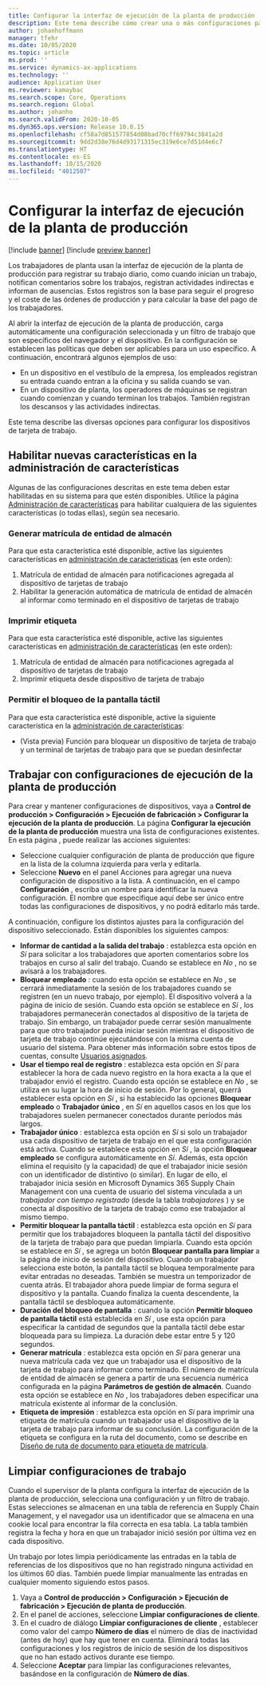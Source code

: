 ```yaml
---
title: Configurar la interfaz de ejecución de la planta de producción
description: Este tema describe cómo crear una o más configuraciones para la interfaz de ejecución de la planta de producción. Al abrir la interfaz de ejecución de la planta de producción, carga automáticamente una configuración seleccionada y un filtro de trabajo que son específicos del navegador y el dispositivo. En la configuración se establecen las políticas que deben ser aplicables para un uso específico.
author: johanhoffmann
manager: tfehr
ms.date: 10/05/2020
ms.topic: article
ms.prod: ''
ms.service: dynamics-ax-applications
ms.technology: ''
audience: Application User
ms.reviewer: kamaybac
ms.search.scope: Core, Operations
ms.search.region: Global
ms.author: johanho
ms.search.validFrom: 2020-10-05
ms.dyn365.ops.version: Release 10.0.15
ms.openlocfilehash: cf58a7d851577854d08bad70cff69794c3841a2d
ms.sourcegitcommit: 9dd2d38e76d4d93171315ec319e6ce7d51d4e6c7
ms.translationtype: HT
ms.contentlocale: es-ES
ms.lasthandoff: 10/15/2020
ms.locfileid: "4012507"
---
```

# <a name="configure-the-production-floor-execution-interface"></a>Configurar la interfaz de ejecución de la planta de producción

[!include [banner](../includes/banner.md)]
[!include [preview banner](../includes/preview-banner.md)]

Los trabajadores de planta usan la interfaz de ejecución de la planta de producción para registrar su trabajo diario, como cuando inician un trabajo, notifican comentarios sobre los trabajos, registran actividades indirectas e informan de ausencias. Estos registros son la base para seguir el progreso y el coste de las órdenes de producción y para calcular la base del pago de los trabajadores.

Al abrir la interfaz de ejecución de la planta de producción, carga automáticamente una configuración seleccionada y un filtro de trabajo que son específicos del navegador y el dispositivo. En la configuración se establecen las políticas que deben ser aplicables para un uso específico. A continuación, encontrará algunos ejemplos de uso:

- En un dispositivo en el vestíbulo de la empresa, los empleados registran su entrada cuando entran a la oficina y su salida cuando se van.
- En un dispositivo de planta, los operadores de máquinas se registran cuando comienzan y cuando terminan los trabajos. También registran los descansos y las actividades indirectas.

Este tema describe las diversas opciones para configurar los dispositivos de tarjeta de trabajo.

## <a name="turn-on-new-features-in-feature-management"></a>Habilitar nuevas características en la administración de características

Algunas de las configuraciones descritas en este tema deben estar habilitadas en su sistema para que estén disponibles. Utilice la página [Administración de características](../../fin-ops-core/fin-ops/get-started/feature-management/feature-management-overview.md) para habilitar cualquiera de las siguientes características (o todas ellas), según sea necesario.

### <a name="generate-license-plate"></a>Generar matrícula de entidad de almacén

Para que esta característica esté disponible, active las siguientes características en [administración de características](../../fin-ops-core/fin-ops/get-started/feature-management/feature-management-overview.md) (en este orden):

1. Matrícula de entidad de almacén para notificaciones agregada al dispositivo de tarjetas de trabajo
1. Habilitar la generación automática de matrícula de entidad de almacén al informar como terminado en el dispositivo de tarjetas de trabajo

### <a name="print-label"></a>Imprimir etiqueta

Para que esta característica esté disponible, active las siguientes características en [administración de características](../../fin-ops-core/fin-ops/get-started/feature-management/feature-management-overview.md) (en este orden):

1. Matrícula de entidad de almacén para notificaciones agregada al dispositivo de tarjetas de trabajo
1. Imprimir etiqueta desde dispositivo de tarjeta de trabajo

### <a name="allow-locking-the-touch-screen"></a>Permitir el bloqueo de la pantalla táctil

Para que esta característica esté disponible, active la siguiente característica en la [administración de características](../../fin-ops-core/fin-ops/get-started/feature-management/feature-management-overview.md):

- (Vista previa) Función para bloquear un dispositivo de tarjeta de trabajo y un terminal de tarjetas de trabajo para que se puedan desinfectar

## <a name="work-with-production-floor-execution-configurations"></a>Trabajar con configuraciones de ejecución de la planta de producción

Para crear y mantener configuraciones de dispositivos, vaya a **Control de producción \> Configuración \> Ejecución de fabricación \> Configurar la ejecución de la planta de producción**. La página **Configurar la ejecución de la planta de producción** muestra una lista de configuraciones existentes. En esta página , puede realizar las acciones siguientes:

- Seleccione cualquier configuración de planta de producción que figure en la lista de la columna izquierda para verla y editarla.
- Seleccione **Nuevo** en el panel Acciones para agregar una nueva configuración de dispositivo a la lista. A continuación, en el campo **Configuración** , escriba un nombre para identificar la nueva configuración. El nombre que especifique aquí debe ser único entre todas las configuraciones de dispositivos, y no podrá editarlo más tarde.

A continuación, configure los distintos ajustes para la configuración del dispositivo seleccionado. Están disponibles los siguientes campos:

- **Informar de cantidad a la salida del trabajo** : establezca esta opción en *Sí* para solicitar a los trabajadores que aporten comentarios sobre los trabajos en curso al salir del trabajo. Cuando se establece en *No* , no se avisará a los trabajadores.
- **Bloquear empleado** : cuando esta opción se establece en *No* , se cerrará inmediatamente la sesión de los trabajadores cuando se registren (en un nuevo trabajo, por ejemplo). El dispositivo volverá a la página de inicio de sesión. Cuando esta opción se establece en *Sí* , los trabajadores permanecerán conectados al dispositivo de la tarjeta de trabajo. Sin embargo, un trabajador puede cerrar sesión manualmente para que otro trabajador pueda iniciar sesión mientras el dispositivo de tarjeta de trabajo continúe ejecutándose con la misma cuenta de usuario del sistema. Para obtener más información sobre estos tipos de cuentas, consulte [Usuarios asignados](config-job-card-device.md#assigned-users).
- **Usar el tiempo real de registro** : establezca esta opción en *Sí* para establecer la hora de cada nuevo registro en la hora exacta a la que el trabajador envió el registro. Cuando esta opción se establece en *No* , se utiliza en su lugar la hora de inicio de sesión. Por lo general, querrá establecer esta opción en *Sí* , si ha establecido las opciones **Bloquear empleado** o **Trabajador único** , en *Sí* en aquellos casos en los que los trabajadores suelen permanecer conectados durante períodos más largos.
- **Trabajador único** : establezca esta opción en *Sí* si solo un trabajador usa cada dispositivo de tarjeta de trabajo en el que esta configuración está activa. Cuando se establece esta opción en *Sí* , la opción **Bloquear empleado** se configura automáticamente en *Sí*. Además, esta opción elimina el requisito (y la capacidad) de que el trabajador inicie sesión con un identificador de distintivo (o similar). En lugar de ello, el trabajador inicia sesión en Microsoft Dynamics 365 Supply Chain Management con una cuenta de usuario del sistema vinculada a un *trabajador con tiempo registrado* (desde la tabla *trabajadores* ) y se conecta al dispositivo de la tarjeta de trabajo como ese trabajador al mismo tiempo.
- **Permitir bloquear la pantalla táctil** : establezca esta opción en *Sí* para permitir que los trabajadores bloqueen la pantalla táctil del dispositivo de la tarjeta de trabajo para que puedan limpiarla. Cuando esta opción se establece en *Sí* , se agrega un botón **Bloquear pantalla para limpiar** a la página de inicio de sesión del dispositivo. Cuando un trabajador selecciona este botón, la pantalla táctil se bloquea temporalmente para evitar entradas no deseadas. También se muestra un temporizador de cuenta atrás. El trabajador ahora puede limpiar de forma segura el dispositivo y la pantalla. Cuando finaliza la cuenta descendente, la pantalla táctil se desbloquea automáticamente.
- **Duración del bloqueo de pantalla** : cuando la opción **Permitir bloqueo de pantalla táctil** está establecida en *Sí* , use esta opción para especificar la cantidad de segundos que la pantalla táctil debe estar bloqueada para su limpieza. La duración debe estar entre 5 y 120 segundos.
- **Generar matrícula** : establezca esta opción en *Sí* para generar una nueva matrícula cada vez que un trabajador usa el dispositivo de la tarjeta de trabajo para informar como terminado. El número de matrícula de entidad de almacén se genera a partir de una secuencia numérica configurada en la página **Parámetros de gestión de almacén**. Cuando esta opción se establece en *No* , los trabajadores deben especificar una matrícula existente al informar de la conclusión.
- **Etiqueta de impresión** : establezca esta opción en *Sí* para imprimir una etiqueta de matrícula cuando un trabajador usa el dispositivo de la tarjeta de trabajo para informar de su conclusión. La configuración de la etiqueta se configura en la ruta del documento, como se describe en [Diseño de ruta de documento para etiqueta de matrícula](../warehousing/document-routing-layout-for-license-plates.md).

## <a name="clean-up-job-configurations"></a>Limpiar configuraciones de trabajo

Cuando el supervisor de la planta configura la interfaz de ejecución de la planta de producción, selecciona una configuración y un filtro de trabajo. Estas selecciones se almacenan en una tabla de referencia en Supply Chain Management, y el navegador usa un identificador que se almacena en una cookie local para encontrar la fila correcta en esa tabla. La tabla también registra la fecha y hora en que un trabajador inició sesión por última vez en cada dispositivo.

Un trabajo por lotes limpia periódicamente las entradas en la tabla de referencias de los dispositivos que no han registrado ninguna actividad en los últimos 60 días. También puede limpiar manualmente las entradas en cualquier momento siguiendo estos pasos.

1. Vaya a **Control de producción \> Configuración \> Ejecución de fabricación \> Ejecución de planta de producción**.
1. En el panel de acciones, seleccione **Limpiar configuraciones de cliente**.
1. En el cuadro de diálogo **Limpiar configuraciones de cliente** , establecer como valor del campo **Número de días** el número de días de inactividad (antes de hoy) que hay que tener en cuenta. Eliminará todas las configuraciones y los registros de inicio de sesión de los dispositivos que no han estado activos durante ese tiempo.
1. Seleccione **Aceptar** para limpiar las configuraciones relevantes, basándose en la configuración de **Número de días**.
